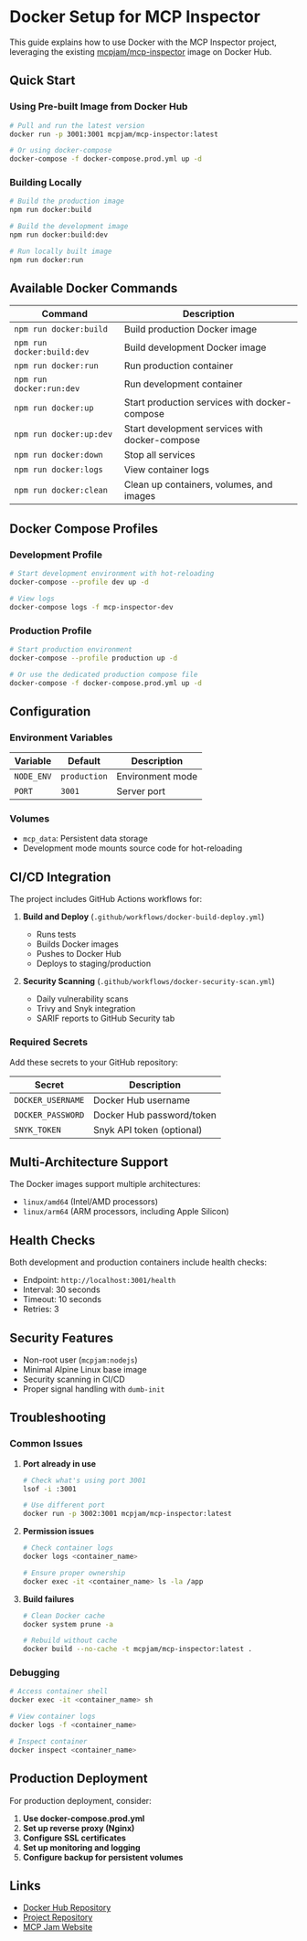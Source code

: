 # Docker Setup for MCP Inspector

This guide explains how to use Docker with the MCP Inspector project, leveraging the existing [mcpjam/mcp-inspector](https://hub.docker.com/r/mcpjam/mcp-inspector) image on Docker Hub.

## Quick Start

### Using Pre-built Image from Docker Hub

```bash
# Pull and run the latest version
docker run -p 3001:3001 mcpjam/mcp-inspector:latest

# Or using docker-compose
docker-compose -f docker-compose.prod.yml up -d
```

### Building Locally

```bash
# Build the production image
npm run docker:build

# Build the development image
npm run docker:build:dev

# Run locally built image
npm run docker:run
```

## Available Docker Commands

| Command | Description |
|---------|-------------|
| `npm run docker:build` | Build production Docker image |
| `npm run docker:build:dev` | Build development Docker image |
| `npm run docker:run` | Run production container |
| `npm run docker:run:dev` | Run development container |
| `npm run docker:up` | Start production services with docker-compose |
| `npm run docker:up:dev` | Start development services with docker-compose |
| `npm run docker:down` | Stop all services |
| `npm run docker:logs` | View container logs |
| `npm run docker:clean` | Clean up containers, volumes, and images |

## Docker Compose Profiles

### Development Profile
```bash
# Start development environment with hot-reloading
docker-compose --profile dev up -d

# View logs
docker-compose logs -f mcp-inspector-dev
```

### Production Profile
```bash
# Start production environment
docker-compose --profile production up -d

# Or use the dedicated production compose file
docker-compose -f docker-compose.prod.yml up -d
```

## Configuration

### Environment Variables

| Variable | Default | Description |
|----------|---------|-------------|
| `NODE_ENV` | `production` | Environment mode |
| `PORT` | `3001` | Server port |

### Volumes

- `mcp_data`: Persistent data storage
- Development mode mounts source code for hot-reloading

## CI/CD Integration

The project includes GitHub Actions workflows for:

1. **Build and Deploy** (`.github/workflows/docker-build-deploy.yml`)
   - Runs tests
   - Builds Docker images
   - Pushes to Docker Hub
   - Deploys to staging/production

2. **Security Scanning** (`.github/workflows/docker-security-scan.yml`)
   - Daily vulnerability scans
   - Trivy and Snyk integration
   - SARIF reports to GitHub Security tab

### Required Secrets

Add these secrets to your GitHub repository:

| Secret | Description |
|--------|-------------|
| `DOCKER_USERNAME` | Docker Hub username |
| `DOCKER_PASSWORD` | Docker Hub password/token |
| `SNYK_TOKEN` | Snyk API token (optional) |

## Multi-Architecture Support

The Docker images support multiple architectures:
- `linux/amd64` (Intel/AMD processors)
- `linux/arm64` (ARM processors, including Apple Silicon)

## Health Checks

Both development and production containers include health checks:
- Endpoint: `http://localhost:3001/health`
- Interval: 30 seconds
- Timeout: 10 seconds
- Retries: 3

## Security Features

- Non-root user (`mcpjam:nodejs`)
- Minimal Alpine Linux base image
- Security scanning in CI/CD
- Proper signal handling with `dumb-init`

## Troubleshooting

### Common Issues

1. **Port already in use**
   ```bash
   # Check what's using port 3001
   lsof -i :3001
   
   # Use different port
   docker run -p 3002:3001 mcpjam/mcp-inspector:latest
   ```

2. **Permission issues**
   ```bash
   # Check container logs
   docker logs <container_name>
   
   # Ensure proper ownership
   docker exec -it <container_name> ls -la /app
   ```

3. **Build failures**
   ```bash
   # Clean Docker cache
   docker system prune -a
   
   # Rebuild without cache
   docker build --no-cache -t mcpjam/mcp-inspector:latest .
   ```

### Debugging

```bash
# Access container shell
docker exec -it <container_name> sh

# View container logs
docker logs -f <container_name>

# Inspect container
docker inspect <container_name>
```

## Production Deployment

For production deployment, consider:

1. **Use docker-compose.prod.yml**
2. **Set up reverse proxy (Nginx)**
3. **Configure SSL certificates**
4. **Set up monitoring and logging**
5. **Configure backup for persistent volumes**

## Links

- [Docker Hub Repository](https://hub.docker.com/r/mcpjam/mcp-inspector)
- [Project Repository](https://github.com/mcpjam/inspector)
- [MCP Jam Website](https://mcpjam.com) 